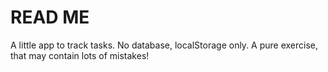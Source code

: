 READ ME
======


A little app to track tasks. No database, localStorage only.
A pure exercise, that may contain lots of mistakes!
